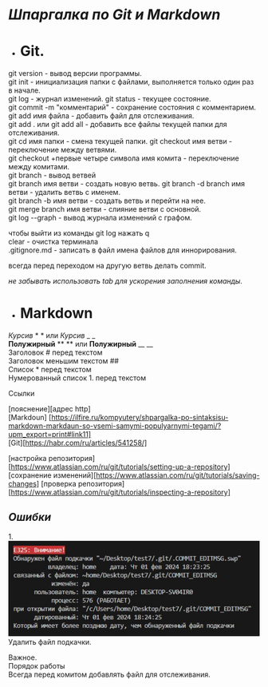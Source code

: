 # ***Шпаргалка по Git и Markdown***

* # **Git.**
git version - вывод версии программы.   
git init - инициализация папки с файлами, выполняется только один раз в начале.   
git log - журнал изменений. 
git status - текущее состояние.  
git commit -m "комментарий" - сохранение состояния с комментарием.  
git add имя файла - добавить файл для отслеживания.  
git add . или git add all - добавить все файлы текущей папки для отслеживания.  
git cd имя папки - смена текущей папки. 
git checkout имя ветви  - переключение между ветвями.   
git checkout +первые четыре символа имя комита - переключение между комитами.  
git branch - вывод ветвей  
git branch имя ветви - создать новую ветвь. 
git branch -d branch имя ветви - удалить ветвь с именем.  
git branch -b имя ветви  - создать ветвь и перейти на нее.    
git merge branch имя ветви - слияние ветви с основной.  
git log --graph  - вывод журнала изменений с графом.    

чтобы выйти из команды git log нажать q    
clear - очистка терминала   
.gitignore.md - записать  в файл имена файлов для иннорирования. 

всегда перед переходом на другую ветвь делать commit.   

*не забывать использовать tab для ускорения заполнения команды.*




* # **Markdown**    
*Курсив*  * *  или _Курсив_ _ _  
**Полужирный**  ** ** или __Полужирный__ __ __     
Заголовок #  перед текстом  
Заголовок меньшим текстом ##    
Список *  перед текстом     
Нумерованный список 1.  перед текстом   

Ссылки 

[пояснение][адрес http]     
[Markdoun] [https://ilfire.ru/kompyutery/shpargalka-po-sintaksisu-markdown-markdaun-so-vsemi-samymi-populyarnymi-tegami/?upm_export=print#link11]   
[Git][https://habr.com/ru/articles/541258/]

[настройка репозитория][https://www.atlassian.com/ru/git/tutorials/setting-up-a-repository]  
[сохранение изменений][https://www.atlassian.com/ru/git/tutorials/saving-changes]
 [проверка репозитория][https://www.atlassian.com/ru/git/tutorials/inspecting-a-repository]

## *Ошибки*
1.![изображение не найдено](e325.jpg)
Удалить файл подкачки.

Важное.     
Порядок работы      
Всегда перед комитом добавлять файл для отслеживания.     
